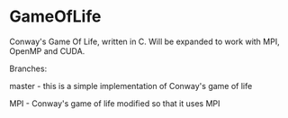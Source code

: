 # GameOfLife
Conway's Game Of Life, written in C. Will be expanded to work with MPI, OpenMP and CUDA.

Branches:

master - this is a simple implementation of Conway's game of life

MPI - Conway's game of life modified so that it uses MPI
